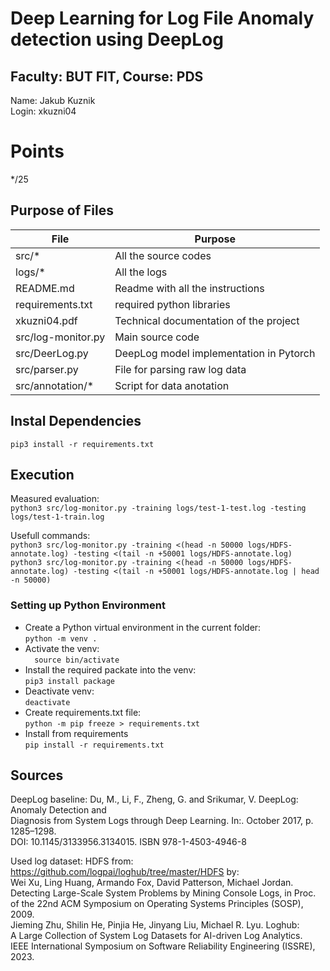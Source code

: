 # Deep Learning for Log File Anomaly detection using DeepLog
## Faculty: BUT FIT, Course: PDS

Name: Jakub Kuznik  
Login: xkuzni04  

# Points 
*/25

## Purpose of Files  
| File        | Purpose |
|-------------|---------|
| src/*   | All the source codes |
| logs/*  | All the logs | 
| README.md | Readme with all the instructions | 
| requirements.txt | required python libraries | 
| xkuzni04.pdf | Technical documentation of the project |
| src/log-monitor.py | Main source code | 
| src/DeerLog.py | DeepLog model implementation in Pytorch | 
| src/parser.py | File for parsing raw log data | 
| src/annotation/* | Script for data anotation |   
    
## Instal Dependencies
```pip3 install -r requirements.txt```  

## Execution
Measured evaluation:   
```python3 src/log-monitor.py -training logs/test-1-test.log -testing logs/test-1-train.log```   

Usefull commands:   
```python3 src/log-monitor.py -training <(head -n 50000 logs/HDFS-annotate.log) -testing <(tail -n +50001 logs/HDFS-annotate.log)```
```python3 src/log-monitor.py -training <(head -n 50000 logs/HDFS-annotate.log) -testing <(tail -n +50001 logs/HDFS-annotate.log | head -n 50000)```


### Setting up Python Environment  
- Create a Python virtual environment in the current folder:  
   ```python -m venv .``` 
- Activate the venv:  
   ```  source bin/activate```   
- Install the required packate into the venv:  
   ```pip3 install package```  
- Deactivate venv:   
   ```deactivate```  
- Create requirements.txt file:   
   ```python -m pip freeze > requirements.txt``` 
- Install from requirements  
    ```pip install -r requirements.txt``` 

## Sources 
DeepLog baseline: 
Du, M., Li, F., Zheng, G. and Srikumar, V. DeepLog: Anomaly Detection and  
Diagnosis from System Logs through Deep Learning. In:. October 2017, p. 1285–1298.  
DOI: 10.1145/3133956.3134015. ISBN 978-1-4503-4946-8   

Used log dataset: HDFS from: https://github.com/logpai/loghub/tree/master/HDFS by:   
Wei Xu, Ling Huang, Armando Fox, David Patterson, Michael Jordan.  
Detecting Large-Scale System Problems by Mining Console Logs, in Proc.   
of the 22nd ACM Symposium on Operating Systems Principles (SOSP), 2009.  
Jieming Zhu, Shilin He, Pinjia He, Jinyang Liu, Michael R. Lyu. Loghub:   
A Large Collection of System Log Datasets for AI-driven Log Analytics.  
IEEE International Symposium on Software Reliability Engineering (ISSRE), 2023.  

